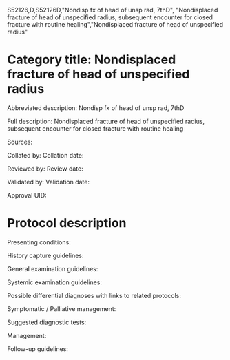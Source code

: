S52126,D,S52126D,"Nondisp fx of head of unsp rad, 7thD", "Nondisplaced fracture of head of unspecified radius, subsequent encounter for closed fracture with routine healing","Nondisplaced fracture of head of unspecified radius"
# Category title: Nondisplaced fracture of head of unspecified radius

Abbreviated description: Nondisp fx of head of unsp rad, 7thD

Full description: Nondisplaced fracture of head of unspecified radius, subsequent encounter for closed fracture with routine healing

Sources:

Collated by:
Collation date:

Reviewed by:
Review date:

Validated by:
Validation date:

Approval UID:

# Protocol description

Presenting conditions:

History capture guidelines:

General examination guidelines:

Systemic examination guidelines:

Possible differential diagnoses with links to related protocols:

Symptomatic / Palliative management:

Suggested diagnostic tests:

Management:

Follow-up guidelines:
